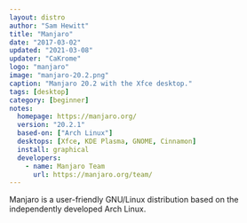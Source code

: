 ```yaml
---
layout: distro
author: "Sam Hewitt"
title: "Manjaro"
date: "2017-03-02"
updated: "2021-03-08"
updater: "CaKrome"
logo: "manjaro"
image: "manjaro-20.2.png"
caption: "Manjaro 20.2 with the Xfce desktop."
tags: [desktop]
category: [beginner]
notes:
  homepage: https://manjaro.org/
  version: "20.2.1"
  based-on: ["Arch Linux"]
  desktops: [Xfce, KDE Plasma, GNOME, Cinnamon]
  install: graphical
  developers:
    - name: Manjaro Team
      url: https://manjaro.org/team/
---
```


Manjaro is a user-friendly GNU/Linux distribution based on the independently developed Arch Linux.
